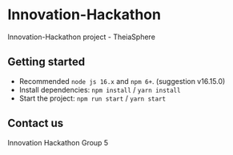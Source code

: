# Innovation-Hackathon
Innovation-Hackathon project - TheiaSphere

## Getting started

- Recommended `node js 16.x` and `npm 6+`. (suggestion v16.15.0)
- Install dependencies: `npm install` / `yarn install`
- Start the project: `npm run start` / `yarn start`

## Contact us
Innovation Hackathon Group 5



